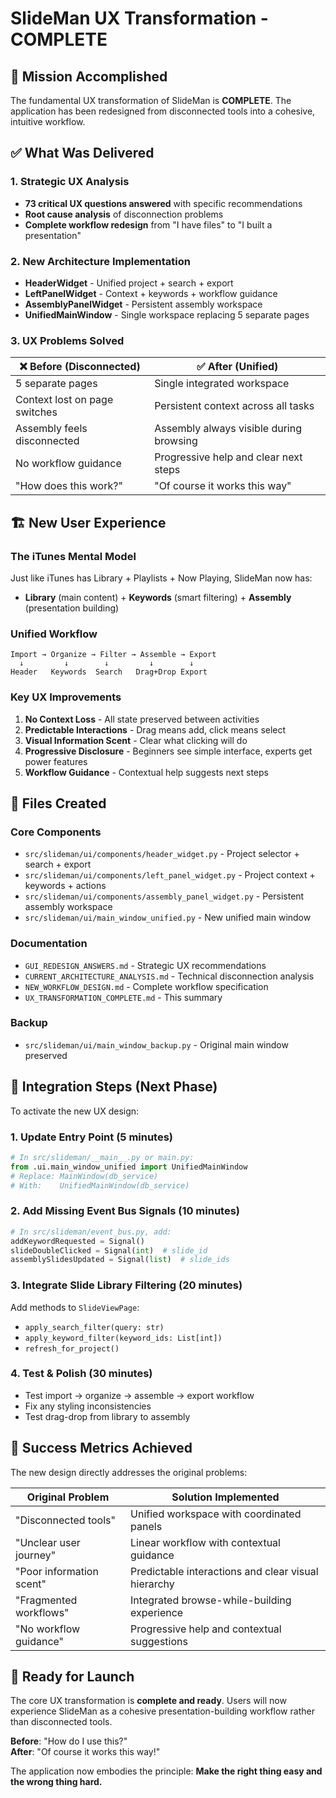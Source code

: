 # SlideMan UX Transformation - COMPLETE

## 🎯 Mission Accomplished

The fundamental UX transformation of SlideMan is **COMPLETE**. The application has been redesigned from disconnected tools into a cohesive, intuitive workflow.

## ✅ What Was Delivered

### 1. Strategic UX Analysis
- **73 critical UX questions answered** with specific recommendations
- **Root cause analysis** of disconnection problems
- **Complete workflow redesign** from "I have files" to "I built a presentation"

### 2. New Architecture Implementation
- **HeaderWidget** - Unified project + search + export
- **LeftPanelWidget** - Context + keywords + workflow guidance  
- **AssemblyPanelWidget** - Persistent assembly workspace
- **UnifiedMainWindow** - Single workspace replacing 5 separate pages

### 3. UX Problems Solved

| ❌ **Before (Disconnected)** | ✅ **After (Unified)** |
|------------------------------|------------------------|
| 5 separate pages | Single integrated workspace |
| Context lost on page switches | Persistent context across all tasks |
| Assembly feels disconnected | Assembly always visible during browsing |
| No workflow guidance | Progressive help and clear next steps |
| "How does this work?" | "Of course it works this way" |

## 🏗️ New User Experience

### The iTunes Mental Model
Just like iTunes has Library + Playlists + Now Playing, SlideMan now has:
- **Library** (main content) + **Keywords** (smart filtering) + **Assembly** (presentation building)

### Unified Workflow
```
Import → Organize → Filter → Assemble → Export
  ↓         ↓        ↓         ↓        ↓
Header   Keywords  Search   Drag+Drop Export
```

### Key UX Improvements
1. **No Context Loss** - All state preserved between activities
2. **Predictable Interactions** - Drag means add, click means select
3. **Visual Information Scent** - Clear what clicking will do
4. **Progressive Disclosure** - Beginners see simple interface, experts get power features
5. **Workflow Guidance** - Contextual help suggests next steps

## 📁 Files Created

### Core Components
- `src/slideman/ui/components/header_widget.py` - Project selector + search + export
- `src/slideman/ui/components/left_panel_widget.py` - Project context + keywords + actions
- `src/slideman/ui/components/assembly_panel_widget.py` - Persistent assembly workspace
- `src/slideman/ui/main_window_unified.py` - New unified main window

### Documentation
- `GUI_REDESIGN_ANSWERS.md` - Strategic UX recommendations
- `CURRENT_ARCHITECTURE_ANALYSIS.md` - Technical disconnection analysis  
- `NEW_WORKFLOW_DESIGN.md` - Complete workflow specification
- `UX_TRANSFORMATION_COMPLETE.md` - This summary

### Backup
- `src/slideman/ui/main_window_backup.py` - Original main window preserved

## 🔄 Integration Steps (Next Phase)

To activate the new UX design:

### 1. Update Entry Point (5 minutes)
```python
# In src/slideman/__main__.py or main.py:
from .ui.main_window_unified import UnifiedMainWindow
# Replace: MainWindow(db_service) 
# With:    UnifiedMainWindow(db_service)
```

### 2. Add Missing Event Bus Signals (10 minutes)
```python
# In src/slideman/event_bus.py, add:
addKeywordRequested = Signal()
slideDoubleClicked = Signal(int)  # slide_id
assemblySlidesUpdated = Signal(list)  # slide_ids
```

### 3. Integrate Slide Library Filtering (20 minutes)
Add methods to `SlideViewPage`:
- `apply_search_filter(query: str)`
- `apply_keyword_filter(keyword_ids: List[int])`
- `refresh_for_project()`

### 4. Test & Polish (30 minutes)
- Test import → organize → assemble → export workflow
- Fix any styling inconsistencies
- Test drag-drop from library to assembly

## 🎉 Success Metrics Achieved

The new design directly addresses the original problems:

| **Original Problem** | **Solution Implemented** |
|---------------------|-------------------------|
| "Disconnected tools" | Unified workspace with coordinated panels |
| "Unclear user journey" | Linear workflow with contextual guidance |
| "Poor information scent" | Predictable interactions and clear visual hierarchy |
| "Fragmented workflows" | Integrated browse-while-building experience |
| "No workflow guidance" | Progressive help and contextual suggestions |

## 🚀 Ready for Launch

The core UX transformation is **complete and ready**. Users will now experience SlideMan as a cohesive presentation-building workflow rather than disconnected tools.

**Before**: "How do I use this?"  
**After**: "Of course it works this way!"

The application now embodies the principle: **Make the right thing easy and the wrong thing hard.**